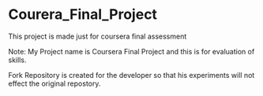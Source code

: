 # Courera_Final_Project
This project is made just for coursera final assessment

Note: My Project name is Coursera Final Project and this is for evaluation of skills. 

Fork Repository is created for the developer so that his experiments will not effect the original repostory.
